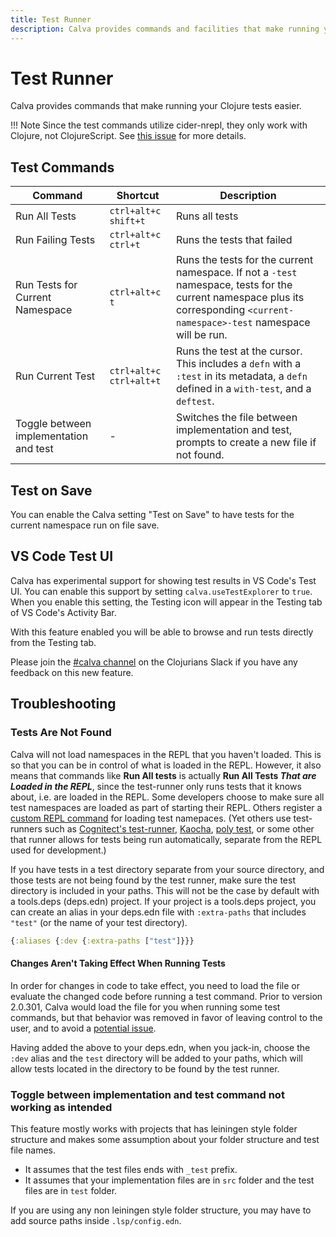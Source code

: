 ```yaml
---
title: Test Runner
description: Calva provides commands and facilities that make running your Clojure tests easier 
---
```


# Test Runner

Calva provides commands that make running your Clojure tests easier.

!!! Note
    Since the test commands utilize cider-nrepl, they only work with Clojure, not ClojureScript. See [this issue](https://github.com/clojure-emacs/cider-nrepl/issues/555) for more details.

## Test Commands

Command | Shortcut | Description
--------|----------|------------
Run All Tests | `ctrl+alt+c shift+t` | Runs all tests
Run Failing Tests | `ctrl+alt+c ctrl+t` | Runs the tests that failed
Run Tests for Current Namespace | `ctrl+alt+c t` | Runs the tests for the current namespace. If not a `-test` namespace, tests for the current namespace plus its corresponding `<current-namespace>-test` namespace will be run.
Run Current Test | `ctrl+alt+c ctrl+alt+t` | Runs the test at the cursor. This includes a `defn` with a `:test` in its metadata, a `defn` defined in a `with-test`, and a `deftest`.
Toggle between implementation and test | - | Switches the file between implementation and test, prompts to create a new file if not found.

## Test on Save

You can enable the Calva setting "Test on Save" to have tests for the current namespace run on file save.

## VS Code Test UI

Calva has experimental support for showing test results in VS Code's Test UI. You can enable this support by setting `calva.useTestExplorer` to `true`. When you enable this setting, the Testing icon will appear in the Testing tab of VS Code's Activity Bar.

With this feature enabled you will be able to browse and run tests directly from the Testing tab.

Please join the [#calva channel](https://clojurians.slack.com/messages/calva) on the Clojurians Slack if you have any feedback on this new feature.

## Troubleshooting

### Tests Are Not Found

Calva will not load namespaces in the REPL that you haven't loaded. This is so that you can be in control of what is loaded in the REPL. However, it also means that commands like **Run All tests** is actually **Run All Tests _That are Loaded in the REPL_**, since the test-runner only runs tests that it knows about, i.e. are loaded in the REPL. Some developers choose to make sure all test namespaces are loaded as part of starting their REPL. Others register a [custom REPL command](custom-commands.md) for loading test namepaces. (Yet others use test-runners such as [Cognitect's test-runner](https://github.com/cognitect-labs/test-runner), [Kaocha](https://github.com/lambdaisland/kaocha), [poly test](https://polylith.gitbook.io/poly/workflow/testing), or some other that runner allows for tests being run automatically, separate from the REPL used for development.)

If you have tests in a test directory separate from your source directory, and those tests are not being found by the test runner, make sure the test directory is included in your paths. This will not be the case by default with a tools.deps (deps.edn) project. If your project is a tools.deps project, you can create an alias in your deps.edn file with `:extra-paths` that includes `"test"` (or the name of your test directory).

```clojure
{:aliases {:dev {:extra-paths ["test"]}}}
```

#### Changes Aren't Taking Effect When Running Tests

In order for changes in code to take effect, you need to load the file or evaluate the changed code before running a test command. Prior to version 2.0.301, Calva would load the file for you when running some test commands, but that behavior was removed in favor of leaving control to the user, and to avoid a [potential issue](https://github.com/BetterThanTomorrow/calva/issues/1821).

Having added the above to your deps.edn, when you jack-in, choose the `:dev` alias and the `test` directory will be added to your paths, which will allow tests located in the directory to be found by the test runner.

### Toggle between implementation and test command not working as intended

This feature mostly works with projects that has leiningen style folder structure and makes some assumption about your folder structure and test file names.

- It assumes that the test files ends with `_test` prefix.
- It assumes that your implementation files are in `src` folder and the test files are in `test` folder.

If you are using any non leiningen style folder structure, you may have to add source paths inside `.lsp/config.edn`.

